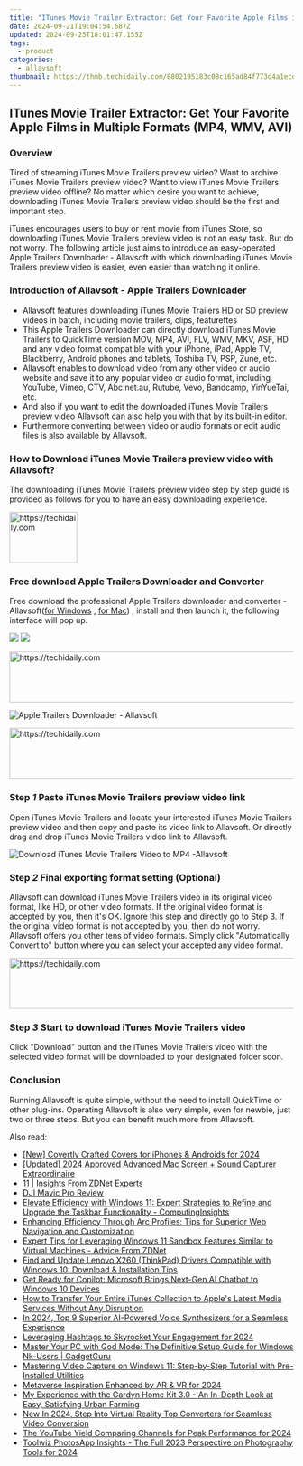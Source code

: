 ```yaml
---
title: "ITunes Movie Trailer Extractor: Get Your Favorite Apple Films in Multiple Formats (MP4, WMV, AVI)"
date: 2024-09-21T19:04:54.687Z
updated: 2024-09-25T18:01:47.155Z
tags:
  - product
categories:
  - allavsoft
thumbnail: https://thmb.techidaily.com/8802195183c08c165ad84f773d4a1ece25e2e1ef5e2831cec1a8db2407d53562.jpg
---
```


## ITunes Movie Trailer Extractor: Get Your Favorite Apple Films in Multiple Formats (MP4, WMV, AVI)

### Overview

Tired of streaming iTunes Movie Trailers preview video? Want to archive iTunes Movie Trailers preview video? Want to view iTunes Movie Trailers preview video offline? No matter which desire you want to achieve, downloading iTunes Movie Trailers preview video should be the first and important step.

iTunes encourages users to buy or rent movie from iTunes Store, so downloading iTunes Movie Trailers preview video is not an easy task. But do not worry. The following article just aims to introduce an easy-operated Apple Trailers Downloader - Allavsoft with which downloading iTunes Movie Trailers preview video is easier, even easier than watching it online.

### Introduction of Allavsoft - Apple Trailers Downloader

* Allavsoft features downloading iTunes Movie Trailers HD or SD preview videos in batch, including movie trailers, clips, featurettes
* This Apple Trailers Downloader can directly download iTunes Movie Trailers to QuickTime version MOV, MP4, AVI, FLV, WMV, MKV, ASF, HD and any video format compatible with your iPhone, iPad, Apple TV, Blackberry, Android phones and tablets, Toshiba TV, PSP, Zune, etc.
* Allavsoft enables to download video from any other video or audio website and save it to any popular video or audio format, including YouTube, Vimeo, CTV, Abc.net.au, Rutube, Vevo, Bandcamp, YinYueTai, etc.
* And also if you want to edit the downloaded iTunes Movie Trailers preview video Allavsoft can also help you with that by its built-in editor.
* Furthermore converting between video or audio formats or edit audio files is also available by Allavsoft.

### How to Download iTunes Movie Trailers preview video with Allavsoft?

The downloading iTunes Movie Trailers preview video step by step guide is provided as follows for you to have an easy downloading experience.

<!-- affiliate ads begin -->
<a href="https://aligracehair.sjv.io/c/5597632/2135393/19272" target="_top" id="2135393">
  <img src="//a.impactradius-go.com/display-ad/19272-2135393" border="0" alt="https://techidaily.com" width="120" height="90"/>
</a>
<img height="0" width="0" src="https://aligracehair.sjv.io/i/5597632/2135393/19272" style="position:absolute;visibility:hidden;" border="0" />
<!-- affiliate ads end -->

### Free download Apple Trailers Downloader and Converter

Free download the professional Apple Trailers downloader and converter - Allavsoft([for Windows](https://tools.techidaily.com/allavsoft/products/) , [for Mac](https://tools.techidaily.com/allavsoft/products/)) , install and then launch it, the following interface will pop up.

[![](https://www.allavsoft.com/how-to/../images/how-to/free-download-win.jpg)](https://tools.techidaily.com/allavsoft/products/) [![](https://www.allavsoft.com/how-to/../images/how-to/free-download-mac.jpg)](https://tools.techidaily.com/allavsoft/products/)

<!-- affiliate ads begin -->
<a href="https://ephamedtechinc.pxf.io/c/5597632/2136621/26400" target="_top" id="2136621">
  <img src="//a.impactradius-go.com/display-ad/26400-2136621" border="0" alt="https://techidaily.com" width="728" height="90"/>
</a>
<img height="0" width="0" src="https://ephamedtechinc.pxf.io/i/5597632/2136621/26400" style="position:absolute;visibility:hidden;" border="0" />
<!-- affiliate ads end -->

![Apple Trailers Downloader - Allavsoft](https://www.allavsoft.com/how-to/../images/allavsoft/screen-shot-600.jpg)

<!-- affiliate ads begin -->
<a href="https://appsumo.8odi.net/c/5597632/2105859/7443" target="_top" id="2105859">
  <img src="//a.impactradius-go.com/display-ad/7443-2105859" border="0" alt="https://techidaily.com" width="728" height="90"/>
</a>
<img height="0" width="0" src="https://appsumo.8odi.net/i/5597632/2105859/7443" style="position:absolute;visibility:hidden;" border="0" />
<!-- affiliate ads end -->

### Step _1_ Paste iTunes Movie Trailers preview video link

Open iTunes Movie Trailers and locate your interested iTunes Movie Trailers preview video and then copy and paste its video link to Allavsoft. Or directly drag and drop iTunes Movie Trailers video link to Allavsoft.

![Download iTunes Movie Trailers Video to MP4 -Allavsoft](https://www.allavsoft.com/how-to/../images/how-to/soundcloud-to-mp3/soundcloud-to-mp3.jpg)

### Step _2_ Final exporting format setting (Optional)

Allavsoft can download iTunes Movie Trailers video in its original video format, like HD, or other video formats. If the original video format is accepted by you, then it's OK. Ignore this step and directly go to Step 3\. If the original video format is not accepted by you, then do not worry. Allavsoft offers you other tens of video formats. Simply click "Automatically Convert to" button where you can select your accepted any video format.

<!-- affiliate ads begin -->
<a href="https://arkmc.pxf.io/c/5597632/352557/5172" target="_top" id="352557">
  <img src="//a.impactradius-go.com/display-ad/5172-352557" border="0" alt="https://techidaily.com" width="720" height="90"/>
</a>
<img height="0" width="0" src="https://arkmc.pxf.io/i/5597632/352557/5172" style="position:absolute;visibility:hidden;" border="0" />
<!-- affiliate ads end -->

### Step _3_ Start to download iTunes Movie Trailers video

Click "Download" button and the iTunes Movie Trailers video with the selected video format will be downloaded to your designated folder soon.

### Conclusion

Running Allavsoft is quite simple, without the need to install QuickTime or other plug-ins. Operating Allavsoft is also very simple, even for newbie, just two or three steps. But you can benefit much more from Allavsoft.

<ins class="adsbygoogle"
     style="display:block"
     data-ad-format="autorelaxed"
     data-ad-client="ca-pub-7571918770474297"
     data-ad-slot="1223367746"></ins>

<ins class="adsbygoogle"
     style="display:block"
     data-ad-client="ca-pub-7571918770474297"
     data-ad-slot="8358498916"
     data-ad-format="auto"
     data-full-width-responsive="true"></ins>

<span class="atpl-alsoreadstyle">Also read:</span>
<div><ul>
<li><a href="https://instagram-video-recordings.techidaily.com/new-covertly-crafted-covers-for-iphones-and-androids-for-2024/"><u>[New] Covertly Crafted Covers for iPhones & Androids for 2024</u></a></li>
<li><a href="https://visual-screen-recording.techidaily.com/updated-2024-approved-advanced-mac-screen-plus-sound-capturer-extraordinaire/"><u>[Updated] 2024 Approved Advanced Mac Screen + Sound Capturer Extraordinaire</u></a></li>
<li><a href="https://win-excellent.techidaily.com/11-insights-from-zdnet-experts/"><u>11 | Insights From ZDNet Experts</u></a></li>
<li><a href="https://extra-tips.techidaily.com/dji-mavic-pro-review/"><u>DJI Mavic Pro Review</u></a></li>
<li><a href="https://win-excellent.techidaily.com/elevate-efficiency-with-windows-11-expert-strategies-to-refine-and-upgrade-the-taskbar-functionality-computinginsights/"><u>Elevate Efficiency with Windows 11: Expert Strategies to Refine and Upgrade the Taskbar Functionality - ComputingInsights</u></a></li>
<li><a href="https://win-excellent.techidaily.com/enhancing-efficiency-through-arc-profiles-tips-for-superior-web-navigation-and-customization/"><u>Enhancing Efficiency Through Arc Profiles: Tips for Superior Web Navigation and Customization</u></a></li>
<li><a href="https://win-excellent.techidaily.com/expert-tips-for-leveraging-windows-11-sandbox-features-similar-to-virtual-machines-advice-from-zdnet/"><u>Expert Tips for Leveraging Windows 11 Sandbox Features Similar to Virtual Machines - Advice From ZDNet</u></a></li>
<li><a href="https://hardware-help.techidaily.com/find-and-update-lenovo-x260-thinkpad-drivers-compatible-with-windows-10-download-and-installation-tips/"><u>Find and Update Lenovo X260 (ThinkPad) Drivers Compatible with Windows 10: Download & Installation Tips</u></a></li>
<li><a href="https://win-excellent.techidaily.com/get-ready-for-copilot-microsoft-brings-next-gen-ai-chatbot-to-windows-10-devices/"><u>Get Ready for Copilot: Microsoft Brings Next-Gen AI Chatbot to Windows 10 Devices</u></a></li>
<li><a href="https://win-excellent.techidaily.com/how-to-transfer-your-entire-itunes-collection-to-apples-latest-media-services-without-any-disruption/"><u>How to Transfer Your Entire iTunes Collection to Apple's Latest Media Services Without Any Disruption</u></a></li>
<li><a href="https://audio-editing.techidaily.com/in-2024-top-9-superior-ai-powered-voice-synthesizers-for-a-seamless-experience/"><u>In 2024, Top 9 Superior AI-Powered Voice Synthesizers for a Seamless Experience</u></a></li>
<li><a href="https://instagram-video-recordings.techidaily.com/leveraging-hashtags-to-skyrocket-your-engagement-for-2024/"><u>Leveraging Hashtags to Skyrocket Your Engagement for 2024</u></a></li>
<li><a href="https://win-excellent.techidaily.com/master-your-pc-with-god-mode-the-definitive-setup-guide-for-windows-nk-users-gadgetguru/"><u>Master Your PC with God Mode: The Definitive Setup Guide for Windows Nk-Users | GadgetGuru</u></a></li>
<li><a href="https://win-excellent.techidaily.com/mastering-video-capture-on-windows-11-step-by-step-tutorial-with-pre-installed-utilities/"><u>Mastering Video Capture on Windows 11: Step-by-Step Tutorial with Pre-Installed Utilities</u></a></li>
<li><a href="https://extra-approaches.techidaily.com/metaverse-inspiration-enhanced-by-ar-and-vr-for-2024/"><u>Metaverse Inspiration Enhanced by AR & VR for 2024</u></a></li>
<li><a href="https://win-excellent.techidaily.com/my-experience-with-the-gardyn-home-kit-30-an-in-depth-look-at-easy-satisfying-urban-farming/"><u>My Experience with the Gardyn Home Kit 3.0 - An In-Depth Look at Easy, Satisfying Urban Farming</u></a></li>
<li><a href="https://smart-video-editing.techidaily.com/new-in-2024-step-into-virtual-reality-top-converters-for-seamless-video-conversion/"><u>New In 2024, Step Into Virtual Reality Top Converters for Seamless Video Conversion</u></a></li>
<li><a href="https://facebook-video-footage.techidaily.com/the-youtube-yield-comparing-channels-for-peak-performance-for-2024/"><u>The YouTube Yield Comparing Channels for Peak Performance for 2024</u></a></li>
<li><a href="https://some-approaches.techidaily.com/toolwiz-photosapp-insights-the-full-2023-perspective-on-photography-tools-for-2024/"><u>Toolwiz PhotosApp Insights - The Full 2023 Perspective on Photography Tools for 2024</u></a></li>
</ul></div>

